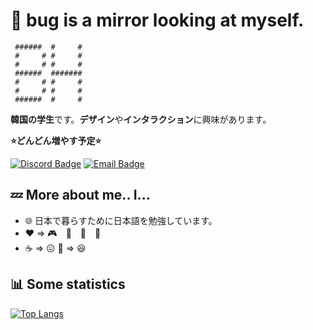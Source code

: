 # :bug: bug is a mirror looking at myself.  

     ######  #     # 
     #     # #     # 
     #     # #     # 
     ######  ####### 
     #     # #     # 
     #     # #     # 
     ######  #     #

**韓国の学生**です。**デザイン**や**インタラクション**に興味があります。

****:star:どんどん増やす予定:star:**** 

[![Discord Badge](https://camo.githubusercontent.com/bed1aaf8741883130ea6c1a10626fe7caa768016da02b0cbe8caf37147374032/68747470733a2f2f696d672e736869656c64732e696f2f62616467652f2d446973636f72642d3732383944413f7374796c653d666c61742d737175617265266c6f676f3d446973636f7264266c6f676f436f6c6f723d7768697465)](https://discord.com/users/727016333014728715) [![Email Badge](https://camo.githubusercontent.com/2fe5b73c59d68480b8073af22482a3e46aaff7f0ef1477587d4bf76027bce1eb/68747470733a2f2f696d672e736869656c64732e696f2f62616467652f2d456d61696c2d4541343333353f7374796c653d666c61742d737175617265266c6f676f3d476d61696c266c6f676f436f6c6f723d7768697465)](mailto:qjatlr6919@gmail.com)

## :zzz:  More about me.. I...

-   🌐  日本で暮らすために日本語を勉強しています。
- :heart: => :video_game:　:walking:　:art:　:beer:
- :coffee: => :confounded:   :tropical_drink: => :satisfied:

## 📊  Some statistics
[![Top Langs](https://github-readme-stats.vercel.app/api/top-langs/?username=beomhw&layout=compact)](https://github.com/anuraghazra/github-readme-stats)
